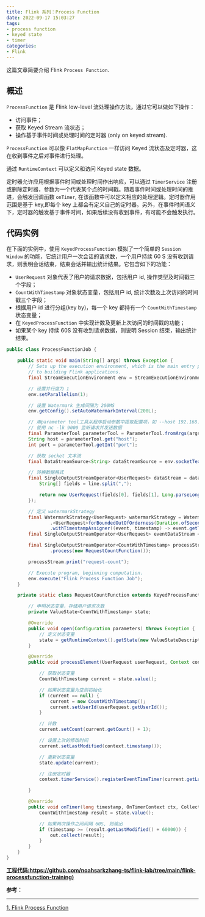```yaml
---
title: Flink 系列：Process Function
date: 2022-09-17 15:03:27
tags:
- process function
- keyed state
- timer
categories:
- Flink
---
```


这篇文章简要介绍 Flink `Process Function`. 

<!-- more -->

## 概述

`ProcessFunction` 是 Flink low-level 流处理操作方法，通过它可以做如下操作：
- 访问事件；
- 获取 Keyed Stream 流状态；
- 操作基于事件时间或处理时间的定时器 (only on keyed stream).

`ProcessFunction` 可以像 `FlatMapFunction` 一样访问 Keyed 流状态及定时器，这在收到事件之后对事件进行处理。

通过 `RuntimeContext` 可以定义和访问 Keyed state 数据。

定时器允许应用根据事件时间或处理时间作出响应，可以通过 `TimerService` 注册或删除定时器，参数为一个代表某个点的时间戳。随着事件时间或处理时间的推进，会触发回调函数 `onTimer`, 在该函数中可以定义相应的处理逻辑。定时器作用范围是基于 key,即每个 key 上都会有定义自己的定时器。另外，在事件时间语义下，定时器的触发基于事件时间，如果后续没有收到事件，有可能不会触发执行。

## 代码实例

在下面的实例中，使用 `KeyedProcessFunction` 模拟了一个简单的 `Session Window` 的功能，它统计用户一次会话的请求数，一个用户持续 60 S 没有收到请求，则表明会话结束，结束会话并输出统计结果。它包含如下的功能：
- `UserRequest` 对象代表了用户的请求数据，包括用户 id, 操作类型及时间戳三个字段；
- `CountWithTimestamp` 对象状态变量，包括用户 id, 统计次数及上次访问的时间戳三个字段；
- 根据用户 id 进行分组(key by)，每一个 key 都持有一个 `CountWithTimestamp` 状态变量；
- 在 `KeyedProcessFunction` 中实现计数及更新上次访问的时间戳的功能；
- 如果某个 key 持续 60S 没有收到请求数据，则说明 Session 结束，输出统计结果。

```java
public class ProcessFunctionJob {

    public static void main(String[] args) throws Exception {
        // Sets up the execution environment, which is the main entry point
        // to building Flink applications.
        final StreamExecutionEnvironment env = StreamExecutionEnvironment.getExecutionEnvironment();

        // 设置并行度为 1
        env.setParallelism(1);

        // 设置 Watermark 生成间隔为 200MS
        env.getConfig().setAutoWatermarkInterval(200L);

        // 用parameter tool工具从程序启动参数中提取配置项，如 --host 192.168.1.1 --port 9000
        // 使用 nc -lk 9000 监听请求并发送数据
        final ParameterTool parameterTool = ParameterTool.fromArgs(args);
        String host = parameterTool.get("host");
        int port = parameterTool.getInt("port");

        // 获取 socket 文本流
        final DataStreamSource<String> dataStreamSource = env.socketTextStream(host, port);

        // 转换数据格式
        final SingleOutputStreamOperator<UserRequest> dataStream = dataStreamSource.map(line -> {
            String[] fields = line.split(",");

            return new UserRequest(fields[0], fields[1], Long.parseLong(fields[2]));
        });

        // 定义 watermarkStrategy
        final WatermarkStrategy<UserRequest> watermarkStrategy = WatermarkStrategy
                .<UserRequest>forBoundedOutOfOrderness(Duration.ofSeconds(0))
                .withTimestampAssigner((event, timestamp) -> event.getTimestamp() * 1000);
        final SingleOutputStreamOperator<UserRequest> eventDataStream = dataStream.assignTimestampsAndWatermarks(watermarkStrategy);

        final SingleOutputStreamOperator<CountWithTimestamp> processStream = eventDataStream.keyBy(userRequest -> userRequest.getUserId())
                .process(new RequestCountFunction());

        processStream.print("request-count");

        // Execute program, beginning computation.
        env.execute("Flink Process Function Job");
    }

    private static class RequestCountFunction extends KeyedProcessFunction<String, UserRequest, CountWithTimestamp> {

        // 申明状态变量，存储用户请求次数
        private ValueState<CountWithTimestamp> state;

        @Override
        public void open(Configuration parameters) throws Exception {
            // 定义状态变量
            state = getRuntimeContext().getState(new ValueStateDescriptor<>("mystate", CountWithTimestamp.class));
        }

        @Override
        public void processElement(UserRequest userRequest, Context context, Collector<CountWithTimestamp> collector) throws Exception {

            // 获取状态变量
            CountWithTimestamp current = state.value();

            // 如果状态变量为空则初始化
            if (current == null) {
                current = new CountWithTimestamp();
                current.setUserId(userRequest.getUserId());
            }

            // 计数
            current.setCount(current.getCount() + 1);

            // 设置上次的修改时间
            current.setLastModified(context.timestamp());

            // 更新状态变量
            state.update(current);

            // 注册定时器
            context.timerService().registerEventTimeTimer(current.getLastModified() + 60000);

        }

        @Override
        public void onTimer(long timestamp, OnTimerContext ctx, Collector<CountWithTimestamp> out) throws Exception {
            CountWithTimestamp result = state.value();

            // 如果两次操作之间间隔 60S, 则输出
            if (timestamp >= (result.getLastModified() + 60000)) {
                out.collect(result);
            }
        }
    }
}
```

**[工程代码:https://github.com/noahsarkzhang-ts/flink-lab/tree/main/flink-processfunction-training)](https://github.com/noahsarkzhang-ts/flink-lab/tree/main/flink-processfunction-training)**

**参考：**

----
[1]:https://nightlies.apache.org/flink/flink-docs-release-1.15/zh/docs/dev/datastream/operators/process_function/

[1. Flink Process Function][1]